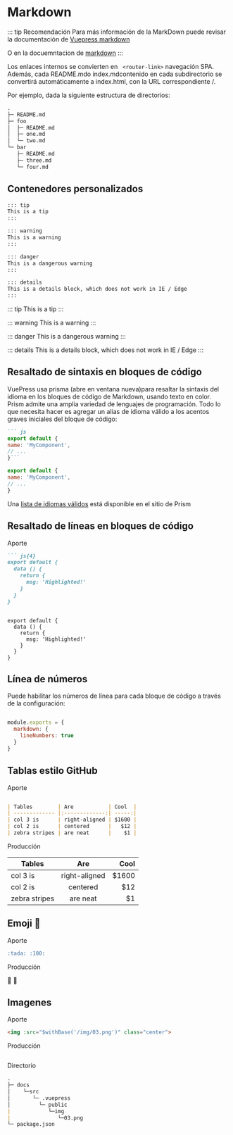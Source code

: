 # Markdown


::: tip Recomendación 
Para más información de la MarkDown puede revisar la documentación de [Vuepress markdown](https://vuepress.vuejs.org/guide/markdown.html#github-style-tables)

O en la docuemntacion de [markdown](https://markdown.es/)
:::

Los enlaces internos se convierten en ` <router-link>`  navegación SPA. Además, cada README.mdo index.mdcontenido en cada subdirectorio se convertirá automáticamente a index.html, con la URL correspondiente /.

Por ejemplo, dada la siguiente estructura de directorios:


``` md
.
├─ README.md
├─ foo
│  ├─ README.md
│  ├─ one.md
│  └─ two.md
└─ bar
   ├─ README.md
   ├─ three.md
   └─ four.md

``` 



## Contenedores personalizados


``` md
::: tip
This is a tip
:::

::: warning
This is a warning
:::

::: danger
This is a dangerous warning
:::

::: details
This is a details block, which does not work in IE / Edge
:::
``` 

::: tip
This is a tip
:::

::: warning
This is a warning
:::

::: danger
This is a dangerous warning
:::

::: details
This is a details block, which does not work in IE / Edge
:::

## Resaltado de sintaxis en bloques de código

VuePress usa prisma (abre en ventana nueva)para resaltar la sintaxis del idioma en los bloques de código de Markdown, usando texto en color. Prism admite una amplia variedad de lenguajes de programación. Todo lo que necesita hacer es agregar un alias de idioma válido a los acentos graves iniciales del bloque de código:

``` md
``` js
export default {
name: 'MyComponent',
// ...
}```
```

``` js
export default {
name: 'MyComponent',
// ...
}
```

Una [lista de idiomas válidos](https://prismjs.com/#languages-list) está disponible en el sitio de Prism

## Resaltado de líneas en bloques de código

Aporte
``` md
``` js{4}
export default {
  data () {
    return {
      msg: 'Highlighted!'
    }
  }
}

```

```js{4}

export default {
  data () {
    return {
      msg: 'Highlighted!'
    }
  }
}
```

## Línea de números

Puede habilitar los números de línea para cada bloque de código a través de la configuración:

```js

module.exports = {
  markdown: {
    lineNumbers: true
  }
}
```

## Tablas estilo GitHub

Aporte

```md

| Tables        | Are           | Cool  |
| ------------- |:-------------:| -----:|
| col 3 is      | right-aligned | $1600 |
| col 2 is      | centered      |   $12 |
| zebra stripes | are neat      |    $1 |

```
Producción

| Tables        | Are           | Cool  |
| ------------- |:-------------:| -----:|
| col 3 is      | right-aligned | $1600 |
| col 2 is      | centered      |   $12 |
| zebra stripes | are neat      |    $1 |

## Emoji 🎉

Aporte

```md
:tada: :100:
```
Producción

:tada: :100:


## Imagenes


Aporte

```md
<img :src="$withBase('/img/03.png')" class="center">
```
Producción

<img :src="$withBase('/img/03.png')" class="center">

Directorio

```md
.
├─ docs
│    └─src   
│       └─ .vuepress
│         └─ public
|            └─img
|               └─03.png    
└─ package.json
```